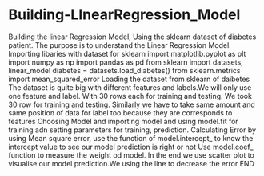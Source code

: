 # Building-LInearRegression_Model
Building the linear Regression Model, Using the sklearn dataset of diabetes patient. The purpose is to understand the Linear Regression Model.
Importing libaries with dataset for sklearn
import matplotlib.pyplot as plt
import numpy as np
import pandas as pd
from sklearn import datasets, linear_model
diabetes = datasets.load_diabetes()
from sklearn.metrics import mean_squared_error
Loading the dataset from sklearn of daibetes
The dataset is quite big with different features and labels.We will only use one feature and label. With 30 rows each for training and testing. 
We took 30 row for training and testing. Similarly we have to take same amount and same position of data for label too because they are corresponds to features
Choosing Model and importing model and using model.fit for training adn setting parameters for training, prediction.
Calculating Error by using Mean square error, use the function of model.intercept_ to know the intercept value to see our model prediction is right or not
Use model.coef_ function to measure the weight od model.
In the end we use scatter plot to visualise our model prediction.We using the line to decrease the error
END

